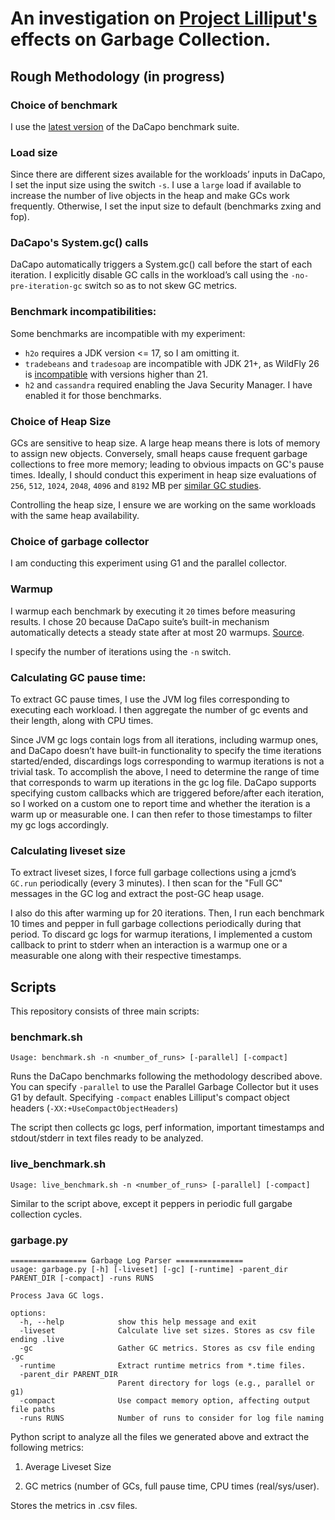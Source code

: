 # An investigation on [Project Lilliput's]([url](https://openjdk.org/projects/lilliput/)) effects on Garbage Collection. 

## Rough Methodology (in progress)

### Choice of benchmark 
I use the [latest version]( https://github.com/dacapobench/dacapobench/releases/tag/v23.11-chopin) of the DaCapo benchmark suite.

### Load size 
Since there are different sizes available for the workloads’ inputs in DaCapo, I set the input size using the switch `-s`. 
I use a `large` load if available to increase the number of live objects in the heap and make GCs work frequently. 
Otherwise, I set the input size to default (benchmarks zxing and fop). 

### DaCapo's System.gc() calls 
DaCapo automatically triggers a System.gc() call before the start of each iteration. I explicitly disable GC calls in the workload’s call using the `-no-pre-iteration-gc` switch so as to not skew GC metrics. 

### Benchmark incompatibilities:
Some benchmarks are incompatible with my experiment:
- `h2o` requires a JDK version <= 17, so I am omitting it.
- `tradebeans` and `tradesoap` are incompatible with JDK 21+, as WildFly 26 is [incompatible](https://github.com/dacapobench/dacapobench/issues/252) with versions higher than 21.
- `h2` and `cassandra` required enabling the Java Security Manager. I have enabled it for those benchmarks. 

### Choice of Heap Size
GCs are sensitive to heap size. A large heap means there is lots of memory to assign new objects. Conversely, small heaps cause frequent garbage collections to free more memory; leading to obvious impacts on GC's pause times. Ideally, I should conduct this experiment in heap size evaluations of `256`, `512`, `1024`, `2048`, `4096` and `8192` MB per [similar GC studies]([url](https://www.dpss.inesc-id.pt/~rbruno/papers/stavakolisomeh-access23.pdf)). 

Controlling the heap size, I ensure we are working on the same workloads with the same heap availability. 

### Choice of garbage collector
I am conducting this experiment using G1 and the parallel collector.

### Warmup
I warmup each benchmark by executing it `20` times before measuring results.  I chose 20 because DaCapo suite’s built-in mechanism automatically detects a steady state after at most 20 warmups. [Source]([url](https://research.spec.org/icpe_proceedings/2017/proceedings/p3.pdf)). 

I specify the number of iterations using the `-n` switch. 

### Calculating GC pause time: 
To extract GC pause times, I use the JVM log files corresponding to executing each workload. I then aggregate the number of gc events and their length, along with CPU times. 

Since JVM gc logs contain logs from all iterations, including warmup ones, and DaCapo doesn’t have built-in functionality to specify the time iterations started/ended, discardings logs corresponding to warmup iterations is not a trivial task. 
To accomplish the above, I need to determine the range of time that corresponds to warm up iterations in the gc log file. DaCapo supports specifying custom callbacks which are triggered before/after each iteration, so I worked on a custom one to report time and whether the iteration is a warm up or measurable one. I can then refer to those timestamps to filter my gc logs accordingly. 

### Calculating liveset size
To extract liveset sizes, I force full garbage collections using a jcmd’s `GC.run` periodically (every 3 minutes). I then scan for the "Full GC" messages in the GC log and extract the post-GC heap usage.

I also do this after warming up for 20 iterations. Then, I run each benchmark 10 times and pepper in full garbage collections periodically during that period. 
To discard gc logs for warmup iterations, I implemented a custom callback to print to stderr when an interaction is a warmup one or a measurable one along with their respective timestamps. 

## Scripts 

This repository consists of three main scripts: 

### benchmark.sh 
```
Usage: benchmark.sh -n <number_of_runs> [-parallel] [-compact]
``` 
Runs the DaCapo benchmarks following the methodology described above. You can specify `-parallel` to use the Parallel Garbage Collector but it uses G1 by default. Specifying `-compact` enables Lilliput's compact object headers (`-XX:+UseCompactObjectHeaders`)

The script then collects gc logs, perf information, important timestamps and stdout/stderr in text files ready to be analyzed. 

### live_benchmark.sh
```
Usage: live_benchmark.sh -n <number_of_runs> [-parallel] [-compact]
```

Similar to the script above, except it peppers in periodic full gargabe collection cycles. 

### garbage.py 
```
================= Garbage Log Parser ===============
usage: garbage.py [-h] [-liveset] [-gc] [-runtime] -parent_dir PARENT_DIR [-compact] -runs RUNS

Process Java GC logs.

options:
  -h, --help            show this help message and exit
  -liveset              Calculate live set sizes. Stores as csv file ending .live
  -gc                   Gather GC metrics. Stores as csv file ending .gc
  -runtime              Extract runtime metrics from *.time files.
  -parent_dir PARENT_DIR
                        Parent directory for logs (e.g., parallel or g1)
  -compact              Use compact memory option, affecting output file paths
  -runs RUNS            Number of runs to consider for log file naming
```
Python script to analyze all the files we generated above and extract the following metrics: 

1) Average Liveset Size

2) GC metrics (number of GCs, full pause time, CPU times (real/sys/user). 

Stores the metrics in .csv files. 
